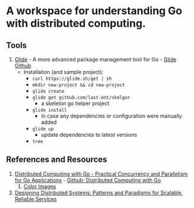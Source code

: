 # A workspace for understanding Go with distributed computing.


## Tools
1. [Glide](https://glide.sh/) - A more advanced package management tool for Go - [Glide Github](https://github.com/Masterminds/glide)
    - Installation (and sample project):
        - `curl https://glide.sh/get | sh`
        - `mkdir new-project && cd new-project`
        - `glide create`
        - `glide get github.com/last-ent/skelgor`  
            - a skeleton go helper project
        - `glide install`
            - in case any dependencies or configuration were manually added
        - `glide up`
            - update dependencies to latest versions
        - `tree`
## References and Resources
1. [Distributed Computing with Go - Practical Concurrency and Parallelism for Go Applications](https://www.amazon.com/Distributed-Computing-concurrency-parallelism-applications/dp/1787125386) - [Github: Distributed Computing with Go](https://github.com/PacktPublishing/Distributed-Computing-with-Go)
    1. [Color Images](https://www.packtpub.com/sites/default/files/downloads/DistributedComputingwithGo_ColorImages.pdf)
2. [Designing Distributed Systems: Patterns and Paradigms for Scalable, Reliable Services](https://www.amazon.com/Designing-Distributed-Systems-Patterns-Paradigms-ebook/dp/B07CQ9GZ8R/ref=mt_kindle?_encoding=UTF8&me=)
